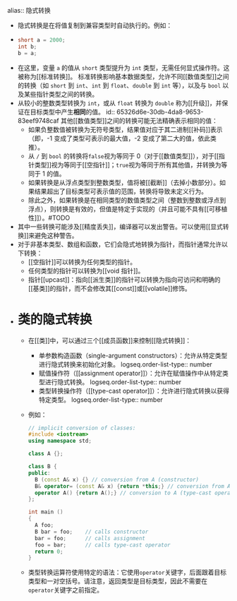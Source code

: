 alias:: 隐式转换

- 隐式转换是在将值复制到兼容类型时自动执行的。例如：
- ``` cpp
  short a = 2000;
  int b;
  b = a;
  ```
- 在这里，变量 `a` 的值从 `short` 类型提升为 `int` 类型，无需任何显式操作符。这被称为[[标准转换]]。
  标准转换影响基本数据类型，允许不同[[数值类型]]之间的转换（如 `short` 到 `int`、`int` 到 `float`、`double` 到 `int` 等），以及与 `bool` 以及某些指针类型之间的转换。
- 从较小的整数类型转换为 `int`，或从 `float` 转换为 `double` 称为[[升级]]，并保证在目标类型中产生**相同**的值。
  id:: 65326d6e-30db-4da8-9653-83eef9748caf
  其他[[数值类型]]之间的转换可能无法精确表示相同的值：
	- 如果负整数值被转换为无符号类型，结果值对应于其二进制[[补码]]表示（即，-1 变成了类型可表示的最大值，-2 变成了第二大的值，依此类推）。
	- 从 `/` 到 `bool` 的转换将`false`视为等同于 0（对于[[数值类型]]），对于[[指针类型]]视为等同于[[空指针]]；`true`视为等同于所有其他值，并转换为等同于 1 的值。
	- 如果转换是从浮点类型到整数类型，值将被[[截断]]（去掉小数部分）。如果结果超出了目标类型可表示值的范围，转换将导致未定义行为。
	- 除此之外，如果转换是在相同类型的数值类型之间（整数到整数或浮点到浮点），则转换是有效的，但值是特定于实现的（并且可能不具有[[可移植性]]）。#TODO
- 其中一些转换可能涉及[[精度丢失]]，编译器可以发出警告。可以使用[[显式转换]]来避免这种警告。
- 对于非基本类型、数组和函数，它们会隐式地转换为指针，而指针通常允许以下转换：
	- [[空指针]]可以转换为任何类型的指针。
	- 任何类型的指针可以转换为[[void 指针]]。
	- 指针[[upcast]]：指向[[派生类]]的指针可以转换为指向可访问和明确的[[基类]]的指针，而不会修改其[[const]]或[[volatile]]修饰。
- # 类的隐式转换
	- 在[[类]]中，可以通过三个[[成员函数]]来控制[[隐式转换]]：
		- 单参数构造函数（single-argument constructors）：允许从特定类型进行隐式转换来初始化对象。
		  logseq.order-list-type:: number
		- 赋值操作符（[[assignment operator]]）：允许在赋值操作中从特定类型进行隐式转换。
		  logseq.order-list-type:: number
		- 类型转换操作符（[[type-cast operator]]）：允许进行隐式转换以获得特定类型。
		  logseq.order-list-type:: number
	- 例如：
	  
	  ``` cpp
	  // implicit conversion of classes:
	  #include <iostream>
	  using namespace std;
	  
	  class A {};
	  
	  class B {
	  public:
	    B (const A& x) {} // conversion from A (constructor)
	    B& operator= (const A& x) {return *this;} // conversion from A (assignment)
	    operator A() {return A();} // conversion to A (type-cast operator)
	  };
	  
	  int main ()
	  {
	    A foo;
	    B bar = foo;    // calls constructor
	    bar = foo;      // calls assignment
	    foo = bar;      // calls type-cast operator
	    return 0;
	  }
	  
	  ```
	- 类型转换运算符使用特定的语法：它使用`operator`关键字，后面跟着目标类型和一对空括号。请注意，返回类型是目标类型，因此不需要在`operator`关键字之前指定。